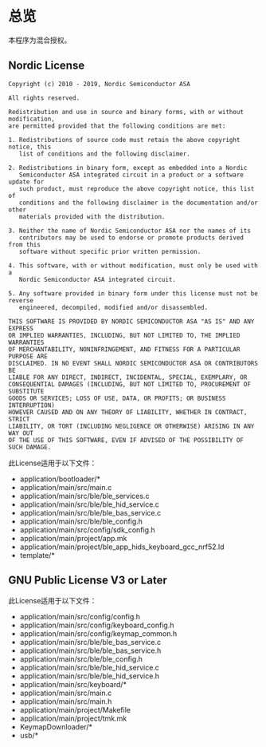 # 总览

本程序为混合授权。

## Nordic License

```
Copyright (c) 2010 - 2019, Nordic Semiconductor ASA

All rights reserved.

Redistribution and use in source and binary forms, with or without modification,
are permitted provided that the following conditions are met:

1. Redistributions of source code must retain the above copyright notice, this
   list of conditions and the following disclaimer.

2. Redistributions in binary form, except as embedded into a Nordic
   Semiconductor ASA integrated circuit in a product or a software update for
   such product, must reproduce the above copyright notice, this list of
   conditions and the following disclaimer in the documentation and/or other
   materials provided with the distribution.

3. Neither the name of Nordic Semiconductor ASA nor the names of its
   contributors may be used to endorse or promote products derived from this
   software without specific prior written permission.

4. This software, with or without modification, must only be used with a
   Nordic Semiconductor ASA integrated circuit.

5. Any software provided in binary form under this license must not be reverse
   engineered, decompiled, modified and/or disassembled.

THIS SOFTWARE IS PROVIDED BY NORDIC SEMICONDUCTOR ASA "AS IS" AND ANY EXPRESS
OR IMPLIED WARRANTIES, INCLUDING, BUT NOT LIMITED TO, THE IMPLIED WARRANTIES
OF MERCHANTABILITY, NONINFRINGEMENT, AND FITNESS FOR A PARTICULAR PURPOSE ARE
DISCLAIMED. IN NO EVENT SHALL NORDIC SEMICONDUCTOR ASA OR CONTRIBUTORS BE
LIABLE FOR ANY DIRECT, INDIRECT, INCIDENTAL, SPECIAL, EXEMPLARY, OR
CONSEQUENTIAL DAMAGES (INCLUDING, BUT NOT LIMITED TO, PROCUREMENT OF SUBSTITUTE
GOODS OR SERVICES; LOSS OF USE, DATA, OR PROFITS; OR BUSINESS INTERRUPTION)
HOWEVER CAUSED AND ON ANY THEORY OF LIABILITY, WHETHER IN CONTRACT, STRICT
LIABILITY, OR TORT (INCLUDING NEGLIGENCE OR OTHERWISE) ARISING IN ANY WAY OUT
OF THE USE OF THIS SOFTWARE, EVEN IF ADVISED OF THE POSSIBILITY OF SUCH DAMAGE.
```

此License适用于以下文件：
- application/bootloader/*
- application/main/src/main.c
- application/main/src/ble/ble_services.c
- application/main/src/ble/ble_hid_service.c
- application/main/src/ble/ble_bas_service.c
- application/main/src/ble/ble_config.h
- application/main/src/config/sdk_config.h
- application/main/project/app.mk
- application/main/project/ble_app_hids_keyboard_gcc_nrf52.ld
- template/*

## GNU Public License V3 or Later

此License适用于以下文件：

- application/main/src/config/config.h
- application/main/src/config/keyboard_config.h
- application/main/src/config/keymap_common.h
- application/main/src/ble/ble_bas_service.c
- application/main/src/ble/ble_bas_service.h
- application/main/src/ble/ble_config.h
- application/main/src/ble/ble_hid_service.c
- application/main/src/ble/ble_hid_service.h
- application/main/src/keyboard/*
- application/main/src/main.c
- application/main/src/main.h
- application/main/project/Makefile
- application/main/project/tmk.mk
- KeymapDownloader/*
- usb/*


